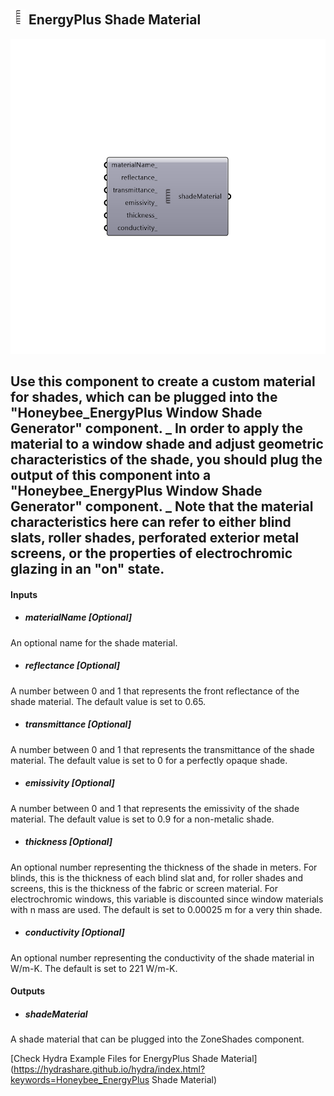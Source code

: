 ## ![](../../images/icons/EnergyPlus_Shade_Material.png) EnergyPlus Shade Material

![](../../images/components/EnergyPlus_Shade_Material.png)

Use this component to create a custom material for shades, which can be plugged into the "Honeybee_EnergyPlus Window Shade Generator" component.
 _
 In order to apply the material to a window shade and adjust geometric characteristics of the shade, you should plug the output of this component into a "Honeybee_EnergyPlus Window Shade Generator" component.
 _
 Note that the material characteristics here can refer to either blind slats, roller shades, perforated exterior metal screens, or the properties of electrochromic glazing in an "on" state.
 -
 

#### Inputs
* ##### materialName [Optional]
An optional name for the shade material.
* ##### reflectance [Optional]
A number between 0 and 1 that represents the front reflectance of the shade material.  The default value is set to 0.65.
* ##### transmittance [Optional]
A number between 0 and 1 that represents the transmittance of the shade material. The default value is set to 0 for a perfectly opaque shade.
* ##### emissivity [Optional]
A number between 0 and 1 that represents the emissivity of the shade material. The default value is set to 0.9 for a non-metalic shade.
* ##### thickness [Optional]
An optional number representing the thickness of the shade in meters.  For blinds, this is the thickness of each blind slat and, for roller shades and screens, this is the thickness of the fabric or screen material.  For electrochromic windows, this variable is discounted since window materials with n mass are used. The default is set to 0.00025 m for a very thin shade.
* ##### conductivity [Optional]
An optional number representing the conductivity of the shade material in W/m-K.  The default is set to 221 W/m-K.

#### Outputs
* ##### shadeMaterial
A shade material that can be plugged into the ZoneShades component.


[Check Hydra Example Files for EnergyPlus Shade Material](https://hydrashare.github.io/hydra/index.html?keywords=Honeybee_EnergyPlus Shade Material)